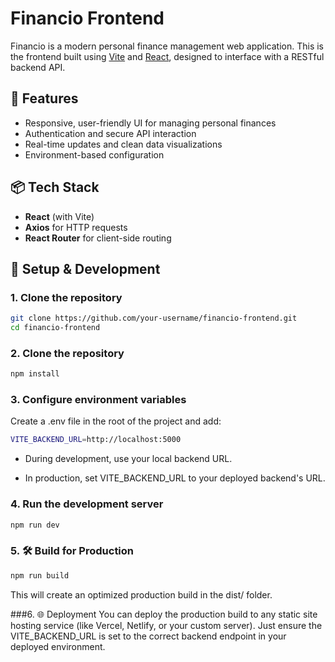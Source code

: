 # Financio Frontend

Financio is a modern personal finance management web application. This is the frontend built using [Vite](https://vitejs.dev/) and [React](https://react.dev/), designed to interface with a RESTful backend API.

## 🚀 Features

- Responsive, user-friendly UI for managing personal finances
- Authentication and secure API interaction
- Real-time updates and clean data visualizations
- Environment-based configuration

## 📦 Tech Stack

- **React** (with Vite)
- **Axios** for HTTP requests
- **React Router** for client-side routing

## 🔧 Setup & Development

### 1. Clone the repository

```bash
git clone https://github.com/your-username/financio-frontend.git
cd financio-frontend
```

### 2. Clone the repository
```bash
npm install
```

### 3. Configure environment variables
Create a .env file 
in the root of the project and add:
```bash
VITE_BACKEND_URL=http://localhost:5000
```

- During development, use your local backend URL.

- In production, set VITE_BACKEND_URL to your deployed backend's URL.

### 4. Run the development server
```bash
npm run dev
```

### 5. 🛠 Build for Production
```bash
npm run build
```
This will create an optimized production build in the dist/ folder.

###6. 🌐 Deployment
You can deploy the production build to any static site hosting service (like Vercel, Netlify, or your custom server). Just ensure the VITE_BACKEND_URL 
is set to the correct backend endpoint in your deployed environment.
